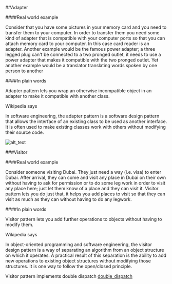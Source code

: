 ##Adapter

####Real world example

Consider that you have some pictures in your memory card and you need to transfer them to your computer. In order to transfer them you need some kind of adapter that is compatible with your computer ports so that you can attach memory card to your computer. In this case card reader is an adapter. Another example would be the famous power adapter; a three legged plug can't be connected to a two pronged outlet, it needs to use a power adapter that makes it compatible with the two pronged outlet. Yet another example would be a translator translating words spoken by one person to another

####In plain words

Adapter pattern lets you wrap an otherwise incompatible object in an adapter to make it compatible with another class.

Wikipedia says

In software engineering, the adapter pattern is a software design pattern that allows the interface of an existing class to be used as another interface. It is often used to make existing classes work with others without modifying their source code.

![alt_text](https://stackify.com/wp-content/uploads/2018/05/adapter-pattern-concept-18941.png)

###Visitor

####Real world example

Consider someone visiting Dubai. They just need a way (i.e. visa) to enter Dubai. After arrival, they can come and visit any place in Dubai on their own without having to ask for permission or to do some leg work in order to visit any place here; just let them know of a place and they can visit it. Visitor pattern lets you do just that, it helps you add places to visit so that they can visit as much as they can without having to do any legwork.

####In plain words

Visitor pattern lets you add further operations to objects without having to modify them.

Wikipedia says

In object-oriented programming and software engineering, the visitor design pattern is a way of separating an algorithm from an object structure on which it operates. A practical result of this separation is the ability to add new operations to existing object structures without modifying those structures. It is one way to follow the open/closed principle.

Visitor pattern implements double dispatch 
[double_dispatch](https://gieseanw.wordpress.com/2018/12/29/stop-reimplementing-the-virtual-table-and-start-using-double-dispatch/)